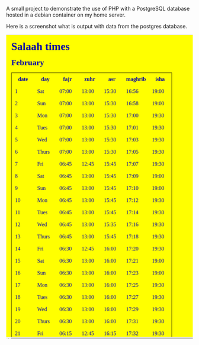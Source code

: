 A small project to demonstrate the use of PHP with a PostgreSQL database hosted in a debian container on my home server.

Here is a screenshot what is output with data from the postgres database.

<img src='./src/assets/images/screenshot_of_database_output.png'>